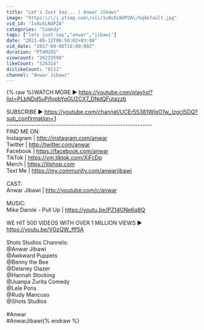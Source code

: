 ```yaml
---
title: "Let's Just Say... | Anwar Jibawi"
image: "https:\/\/i.ytimg.com\/vi\/1v8u5LNdPZA\/hqdefault.jpg"
vid_id: "1v8u5LNdPZA"
categories: "Comedy"
tags: ["lets just say","anwar","jibawi"]
date: "2021-09-12T06:50:02+03:00"
vid_date: "2017-09-06T16:00:00Z"
duration: "PT4M28S"
viewcount: "26233590"
likeCount: "526314"
dislikeCount: "8111"
channel: "Anwar Jibawi"
---
```

{% raw %}WATCH MORE ► <a rel="nofollow" target="blank" href="https://youtube.com/playlist?list=PLbNDd5uPifopbYqGU2CX7_DNdQFutazzb">https://youtube.com/playlist?list=PLbNDd5uPifopbYqGU2CX7_DNdQFutazzb</a><br /><br />SUBSCRIBE ► <a rel="nofollow" target="blank" href="https://youtube.com/channel/UCEr55381WIqO1w_IzgcI5DQ?sub_confirmation=1">https://youtube.com/channel/UCEr55381WIqO1w_IzgcI5DQ?sub_confirmation=1</a><br />-----------------------------------------------------------<br />FIND ME ON: <br />Instagram | <a rel="nofollow" target="blank" href="http://instagram.com/anwar">http://instagram.com/anwar</a><br />Twitter | <a rel="nofollow" target="blank" href="http://twitter.com/anwar">http://twitter.com/anwar</a><br />Facebook | <a rel="nofollow" target="blank" href="https://facebook.com/anwar">https://facebook.com/anwar</a><br />TikTok | <a rel="nofollow" target="blank" href="https://vm.tiktok.com/XjFcDp">https://vm.tiktok.com/XjFcDp</a><br />Merch | <a rel="nofollow" target="blank" href="https://lilshop.com">https://lilshop.com</a><br />Text Me | <a rel="nofollow" target="blank" href="https://my.community.com/anwarjibawi">https://my.community.com/anwarjibawi</a><br /><br />CAST:<br />Anwar Jibawi | <a rel="nofollow" target="blank" href="http://youtube.com/c/anwar">http://youtube.com/c/anwar</a><br /><br />MUSIC:<br />Mike Darole - Pull Up | <a rel="nofollow" target="blank" href="https://youtu.be/PZ14GNe6q8Q">https://youtu.be/PZ14GNe6q8Q</a><br /><br />WE HIT 500 VIDEOS WITH OVER 1 MILLION VIEWS ▶ <a rel="nofollow" target="blank" href="https://youtu.be/VOzQW_fff5A">https://youtu.be/VOzQW_fff5A</a><br /><br />Shots Studios Channels:<br />@Anwar Jibawi <br />@Awkward Puppets <br />@Benny the Bee <br />@Delaney Glazer <br />@Hannah Stocking <br />@Juanpa Zurita Comedy<br />@Lele Pons <br />@Rudy Mancuso <br />@Shots Studios<br /><br />#Anwar<br />#AnwarJibawi{% endraw %}
